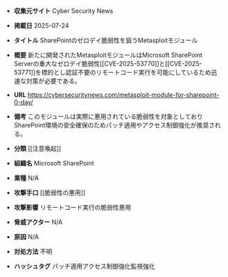 - **収集元サイト**
Cyber Security News

- **掲載日**
2025-07-24

- **タイトル**
SharePointのゼロデイ脆弱性を狙うMetasploitモジュール

- **概要**
新たに開発されたMetasploitモジュールはMicrosoft SharePoint Serverの重大なゼロデイ脆弱性[[CVE-2025-53770]]と[[CVE-2025-53771]]を標的とし認証不要のリモートコード実行を可能にしているため迅速な対策が必要である。

- **URL**
https://cybersecuritynews.com/metasploit-module-for-sharepoint-0-day/

- **備考**
このモジュールは実際に悪用されている脆弱性を対象としておりSharePoint環境の安全確保のためパッチ適用やアクセス制御強化が推奨される。

- **分類**
[[注意喚起]]

- **組織名**
Microsoft SharePoint

- **業種**
N/A

- **攻撃手口**
[[脆弱性の悪用]]

- **攻撃影響**
リモートコード実行の脆弱性悪用

- **脅威アクター**
N/A

- **原因**
N/A

- **対処方法**
不明

- **ハッシュタグ**
パッチ適用アクセス制御強化監視強化
